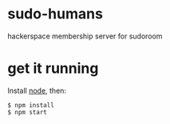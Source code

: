 # sudo-humans

hackerspace membership server for sudoroom

# get it running

Install [node](https://nodejs.org), then:

```
$ npm install
$ npm start
```


